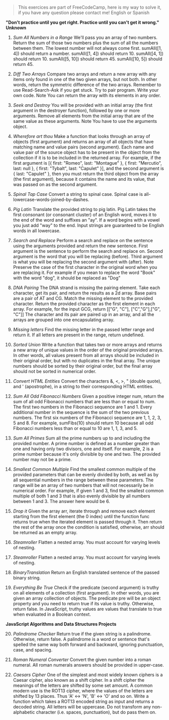 > This exercices are part of FreeCodeCamp, here is my way to solve it, if you have any question please contact me! English or Spanish

**"Don't practice until you get right. Practice until you can't get it wrong." Unknown**

1. *Sum All Numbers in a Range* We'll pass you an array of two numbers. Return the sum of those two numbers plus the sum of all the numbers between them. The lowest number will not always come first.
sumAll([1, 4]) should return a number.
sumAll([1, 4]) should return 10.
sumAll([4, 1]) should return 10.
sumAll([5, 10]) should return 45.
sumAll([10, 5]) should return 45.

2. *Diff Two Arrays* Compare two arrays and return a new array with any items only found in one of the two given arrays, but not both. In other words, return the symmetric difference of the two arrays.
Remember to use Read-Search-Ask if you get stuck. Try to pair program. Write your own code.
Note
You can return the array with its elements in any order. 

3. *Seek and Destroy* You will be provided with an initial array (the first argument in the destroyer function), followed by one or more arguments. Remove all elements from the initial array that are of the same value as these arguments.
Note
You have to use the arguments object.

4. *Wherefore art thou* Make a function that looks through an array of objects (first argument) and returns an array of all objects that have matching name and value pairs (second argument). Each name and value pair of the source object has to be present in the object from the collection if it is to be included in the returned array. 
For example, if the first argument is [{ first: "Romeo", last: "Montague" }, { first: "Mercutio", last: null }, { first: "Tybalt", last: "Capulet" }], and the second argument is { last: "Capulet" }, then you must return the third object from the array (the first argument), because it contains the name and its value, that was passed on as the second argument.

5. *Spinal Tap Case* Convert a string to spinal case. Spinal case is all-lowercase-words-joined-by-dashes.

6. *Pig Latin* Translate the provided string to pig latin. Pig Latin takes the first consonant (or consonant cluster) of an English word, moves it to the end of the word and suffixes an "ay". If a word begins with a vowel you just add "way" to the end. Input strings are guaranteed to be English words in all lowercase.

7. *Search and Replace* Perform a search and replace on the sentence using the arguments provided and return the new sentence. First argument is the sentence to perform the search and replace on. Second argument is the word that you will be replacing (before). Third argument is what you will be replacing the second argument with (after).
Note
Preserve the case of the first character in the original word when you are replacing it. For example if you mean to replace the word "Book" with the word "dog", it should be replaced as "Dog"

8. *DNA Pairing* The DNA strand is missing the pairing element. Take each character, get its pair, and return the results as a 2d array. Base pairs are a pair of AT and CG. Match the missing element to the provided character. Return the provided character as the first element in each array. For example, for the input GCG, return [["G", "C"], ["C","G"],["G", "C"]] The character and its pair are paired up in an array, and all the arrays are grouped into one encapsulating array.

9. *Missing letters* Find the missing letter in the passed letter range and return it. If all letters are present in the range, return undefined.

10. *Sorted Union* Write a function that takes two or more arrays and returns a new array of unique values in the order of the original provided arrays. In other words, all values present from all arrays should be included in their original order, but with no duplicates in the final array. The unique numbers should be sorted by their original order, but the final array should not be sorted in numerical order.

11. *Convert HTML Entities* Convert the characters &, <, >, " (double quote), and ' (apostrophe), in a string to their corresponding HTML entities.

12. *Sum All Odd Fibonacci Numbers* Given a positive integer num, return the sum of all odd Fibonacci numbers that are less than or equal to num. The first two numbers in the Fibonacci sequence are 1 and 1. Every additional number in the sequence is the sum of the two previous numbers. The first six numbers of the Fibonacci sequence are 1, 1, 2, 3, 5 and 8. For example, sumFibs(10) should return 10 because all odd Fibonacci numbers less than or equal to 10 are 1, 1, 3, and 5.

13. *Sum All Primes* Sum all the prime numbers up to and including the provided number. A prime number is defined as a number greater than one and having only two divisors, one and itself. For example, 2 is a prime number because it's only divisible by one and two. The provided number may not be a prime.

14. *Smallest Common Multiple* Find the smallest common multiple of the provided parameters that can be evenly divided by both, as well as by all sequential numbers in the range between these parameters. The range will be an array of two numbers that will not necessarily be in numerical order. For example, if given 1 and 3, find the smallest common multiple of both 1 and 3 that is also evenly divisible by all numbers between 1 and 3. The answer here would be 6.

15. *Drop it* Given the array arr, iterate through and remove each element starting from the first element (the 0 index) until the function func returns true when the iterated element is passed through it. Then return the rest of the array once the condition is satisfied, otherwise, arr should be returned as an empty array.

16. *Steamroller* Flatten a nested array. You must account for varying levels of nesting.

17. *Steamroller* Flatten a nested array. You must account for varying levels of nesting.

18. *BinaryTranslation* Return an English translated sentence of the passed binary string.

19. *Everything Be True* Check if the predicate (second argument) is truthy on all elements of a collection (first argument). In other words, you are given an array collection of objects. The predicate pre will be an object property and you need to return true if its value is truthy. Otherwise, return false.
In JavaScript, truthy values are values that translate to true when evaluated in a Boolean context.

**JavaScript Algorithms and Data Structures Projects**

20. *Palindrome Checker* Return true if the given string is a palindrome. Otherwise, return false.
A palindrome is a word or sentence that's spelled the same way both forward and backward, ignoring punctuation, case, and spacing.

21. *Roman Numeral Converter* Convert the given number into a roman numeral. 
All roman numerals answers should be provided in upper-case.

22. *Caesars Cipher* One of the simplest and most widely known ciphers is a Caesar cipher, also known as a shift cipher. In a shift cipher the meanings of the letters are shifted by some set amount. A common modern use is the ROT13 cipher, where the values of the letters are shifted by 13 places. Thus 'A' ↔ 'N', 'B' ↔ 'O' and so on. Write a function which takes a ROT13 encoded string as input and returns a decoded string. All letters will be uppercase. Do not transform any non-alphabetic character (i.e. spaces, punctuation), but do pass them on.





